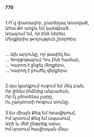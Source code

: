 **770**

\
1.Ո՜վ փառավոր, բարձրյալ Աստված,\
Ահա Քո առջև եմ կանգնած.\
Աղաչում եմ, որ ինձ ներես,\
Մեղքերիս թողություն շնորհես:

\
 ... Այն արյունը, որ թափել ես\
 ... Գողգոթայում Դու ինձ համար,\
 ... Կարող է ջնջել մեղքերս,\
 ... Կարող է բուժել վերքերս:

\
2.Այս կյանքում ուզում եմ մեկ բան,\
Որ լինես ինձնից անբաժան,\
Որ էլ չմոտենա չարը,\
Ու չաղտոտի հոգուս տունը:\
\
3.Ես միայն Քեզ եմ հրավիրում,\
Իմ սրտում Քեզ եմ սպասում,\
Արի և մեծ ընթրիք արա,\
Իմ սրտում հավիտյան մնա:
